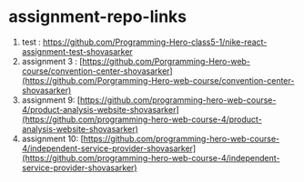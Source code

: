 # assignment-repo-links

1. test : https://github.com/Programming-Hero-class5-1/nike-react-assignment-test-shovasarker
2. assignment 3 : [https://github.com/Porgramming-Hero-web-course/convention-center-shovasarker](https://github.com/Porgramming-Hero-web-course/convention-center-shovasarker)
3. assignment 9: [https://github.com/programming-hero-web-course-4/product-analysis-website-shovasarker](https://github.com/programming-hero-web-course-4/product-analysis-website-shovasarker)
4. assignment 10: [https://github.com/programming-hero-web-course-4/independent-service-provider-shovasarker](https://github.com/programming-hero-web-course-4/independent-service-provider-shovasarker)
